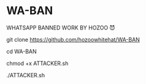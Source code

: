 # WA-BAN
WHATSAPP BANNED WORK BY HOZOO 😈


git clone https://github.com/hozoowhitehat/WA-BAN

cd WA-BAN

chmod +x ATTACKER.sh

./ATTACKER.sh
